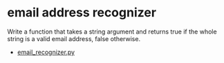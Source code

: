# email address recognizer

Write a function that takes a string argument and returns true if the whole string is a valid email address, false otherwise.
-   [email_recognizer.py](email_recognizer.py)
